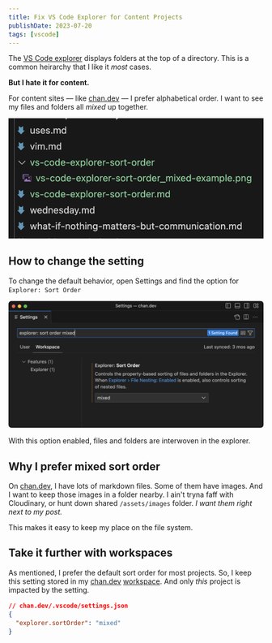 ```yaml
---
title: Fix VS Code Explorer for Content Projects
publishDate: 2023-07-20
tags: [vscode]
---
```


The [VS Code explorer][] displays folders at the top of a directory.
This is a common heirarchy that I like it _most_ cases.

**But I hate it for content.**

For content sites — like [chan.dev][] — I prefer alphabetical order.
I want to see my files and folders all _mixed_ up together.

![Screenshot of the Visual Studio Code Explorer, showing several markdown posts. With `explorer.sortOrder: mixed`, a directory of the same name as a post appears next to a post with the same name.](./vs-code-explorer-sort-order/vs-code-explorer-sort-order_mixed-example.png)

## How to change the setting

To change the default behavior, open Settings and find the option for `Explorer: Sort Order`

![Screenshot of VS Code Settings, for the option Explorer: Sort Order. Selected is the `mixed` option.](./vs-code-explorer-sort-order/vs-code-settings_explorer-sort-order-mixed.png)

With this option enabled, files and folders are interwoven in the explorer.

## Why I prefer mixed sort order

On [chan.dev][], I have lots of markdown files.
Some of them have images.
And I want to keep those images in a folder nearby.
I ain't tryna faff with Cloudinary, or hunt down shared `/assets/images` folder.
_I want them right next to my post._

This makes it easy to keep my place on the file system.

## Take it further with workspaces

As mentioned, I prefer the default sort order for most projects.
So, I keep this setting stored in my [chan.dev][] [workspace][].
And only _this_ project is impacted by the setting.

```json
// chan.dev/.vscode/settings.json
{
  "explorer.sortOrder": "mixed"
}
```

[chan.dev]: https://chan.dev/ "The irrational home web home of chantastic"
[workspace]: https://code.visualstudio.com/docs/editor/workspaces 'What is a VS Code "workspace"?'
[VS Code explorer]: https://code.visualstudio.com/docs/getstarted/userinterface#_explorer
